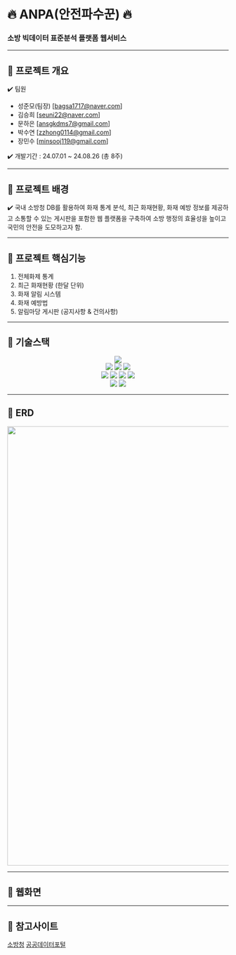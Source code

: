 # 🔥 ANPA(안전파수꾼) 🔥
### 소방 빅데이터 표준분석 플랫폼 웹서비스  
---  
## 🚒 프로젝트 개요  

✔️ 팀원  
* 성준모(팀장) [bagsa1717@naver.com]  
* 김승희 [seuni22@naver.com]  
* 문하은 [ansgkdms7@gmail.com]
* 박수연 [zzhong0114@gmail.com]  
* 장민수 [minsooj119@gmail.com]
  
✔️ 개발기간 : 24.07.01 ~ 24.08.26 (총 8주)  

---  
## 🚒 프로젝트 배경
✔️ 국내 소방청 DB를 활용하여 화재 통계 분석, 최근 화재현황, 화재 예방 정보를 제공하고 소통할 수 있는 게시판을 포함한 웹 플랫폼을 구축하여 소방 행정의 효율성을 높이고 국민의 안전을 도모하고자 함.  

---  
## 🚒 프로젝트 핵심기능  
1. 전체화제 통계
2. 최근 화재현황 (한달 단위)
3. 화재 알림 시스템
4. 화재 예방법
5. 알림마당 게시판 (공지사항 & 건의사항)

---  
## 🚒 기술스택  
<div align="center">
  <img src="https://img.shields.io/badge/java-007396?style=for-the-badge&logo=java&logoColor=white">
<br>
  <img src="https://img.shields.io/badge/html-E34F26?style=for-the-badge&logo=html5&logoColor=white">
  <img src="https://img.shields.io/badge/css-1572B6?style=for-the-badge&logo=css3&logoColor=white">
  <img src="https://img.shields.io/badge/javascript-F7DF1E?style=for-the-badge&logo=javascript&logoColor=black">
<br>
  <img src="https://img.shields.io/badge/spring-6DB33F?style=for-the-badge&logo=spring&logoColor=white"> 
  <img src="https://img.shields.io/badge/oracle-F80000?style=for-the-badge&logo=oracle&logoColor=white"> 
  <img src="https://img.shields.io/badge/jquery-0769AD?style=for-the-badge&logo=jquery&logoColor=white">
  <img src="https://img.shields.io/badge/bootstrap-7952B3?style=for-the-badge&logo=bootstrap&logoColor=white">
<br>
  <img src="https://img.shields.io/badge/github-181717?style=for-the-badge&logo=github&logoColor=white">
  <img src="https://img.shields.io/badge/git-F05032?style=for-the-badge&logo=git&logoColor=white">
</div>

---  
## 🚒 ERD  
<div align="center">
<img style="width:1000px;" src="https://github.com/user-attachments/assets/30993e1a-9328-4b79-9166-07d40167cb19">
</div>

---  
## 🚒  웹화면    

---  
## 🚒  참고사이트  
[소방청](https://nfds.go.kr/index.do) [공공데이터포털](https://www.data.go.kr/)
